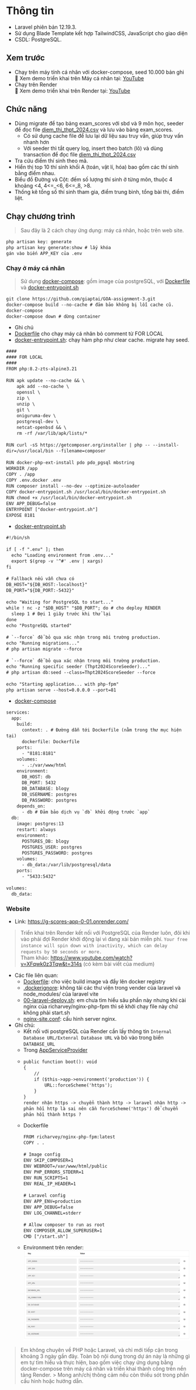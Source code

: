 
# Thông tin
- Laravel phiên bản 12.19.3.
- Sử dụng Blade Template kết hợp TailwindCSS, JavaScript cho giao diện
- CSDL: PostgreSQL.

## Xem trước
- Chạy trên máy tính cá nhân với docker-compose, seed 10.000 bản ghi<br>
  🎥 Xem demo triển khai trên Máy cá nhân tại: [YouTube](https://youtu.be/cq417BnOfpI)
- Chạy trên Render<br>
  🎥 Xem demo triển khai trên Render tại: [YouTube](https://youtu.be/CE0hund49ok)
## Chức năng
- Dùng migrate để tạo bảng exam_scores với sbd và 9 môn học, seeder để đọc file [diem_thi_thpt_2024.csv](public/diem_thi_thpt_2024.csv) và lưu vào bảng exam_scores.
  - Có sử dụng cache file để lưu lại dữ liệu sau truy vấn, giúp truy vấn nhanh hơn
  - Với seeder thì tắt query log, insert theo batch (lô) và dùng transaction để đọc file [diem_thi_thpt_2024.csv](public/diem_thi_thpt_2024.csv)
- Tra cứu điểm thí sinh theo mã.
- Hiển thị top 10 thí sinh khối A (toán, vật lí, hóa) bao gồm các thí sinh bằng điểm nhau.
- Biểu đồ Đường và Cột: đếm số lượng thí sinh ở từng môn, thuộc 4 khoảng <4, 4<=_<6, 6<=_8, >8.
- Thống kê tổng số thí sinh tham gia, điểm trung bình, tổng bài thi, điểm liệt.

## Chạy chương trình
> Sau đây là 2 cách chạy ứng dụng: máy cá nhân, hoặc trên web site.<br>
```
php artisan key: generate
php artisan key generate:show # lấy khóa
gán vào biến APP_KEY của .env
```
### Chạy ở máy cá nhân
> Sử dụng [docker-compose](/docker-compose.yaml): gồm image của postgreSQL, với [Dockerfile](/Dockerfile) và [docker-entrypoint.sh](/docker-entrypoint.sh)
  ```
  git clone https://github.com/giaptai/GOA-assignment-3.git
  docker-compose build --no-cache # đảm bảo không bị lỗi cache cũ.
  docker-compose
  docker-compose down # dừng container
```
- Ghi chú
- [Dockerfile](/Dockerfile) cho chạy máy cá nhân bỏ comment từ FOR LOCAL
- [docker-entrypoint.sh](/docker-entrypoint.sh): chạy hàm php như clear cache. migrate hay seed.

```
####
#### FOR LOCAL 
####
FROM php:8.2-zts-alpine3.21

RUN apk update --no-cache && \
    apk add --no-cache \
    openssl \
    zip \
    unzip \
    git \
    oniguruma-dev \
    postgresql-dev \
    netcat-openbsd && \
    rm -rf /var/lib/apk/lists/*

RUN curl -sS https://getcomposer.org/installer | php -- --install-dir=/usr/local/bin --filename=composer

RUN docker-php-ext-install pdo pdo_pgsql mbstring
WORKDIR /app
COPY . /app
COPY .env.docker .env
RUN composer install --no-dev --optimize-autoloader
COPY docker-entrypoint.sh /usr/local/bin/docker-entrypoint.sh
RUN chmod +x /usr/local/bin/docker-entrypoint.sh
ENV APP_DEBUG=false
ENTRYPOINT ["docker-entrypoint.sh"]
EXPOSE 8181
```
- [docker-entrypoint.sh](/docker-entrypoint.sh)
```
#!/bin/sh

if [ -f ".env" ]; then
  echo "Loading environment from .env..."
  export $(grep -v '^#' .env | xargs)
fi

# Fallback nếu vẫn chưa có
DB_HOST="${DB_HOST:-localhost}"
DB_PORT="${DB_PORT:-5432}"

echo "Waiting for PostgreSQL to start..."
while ! nc -z "$DB_HOST" "$DB_PORT"; do # cho deploy RENDER
  sleep 1 # Đợi 1 giây trước khi thử lại
done
echo "PostgreSQL started"

# `--force` để bỏ qua xác nhận trong môi trường production.
echo "Running migrations..."
# php artisan migrate --force

# `--force` để bỏ qua xác nhận trong môi trường production.
echo "Running specific seeder (Thpt2024ScoreSeeder)..."
# php artisan db:seed --class=Thpt2024ScoreSeeder --force

echo "Starting application... with php-fpm"
php artisan serve --host=0.0.0.0 --port=81
```
- [docker-compose](/docker-compose.yaml)
```
services:
  app:
    build:
      context: . # Đường dẫn tới Dockerfile (nằm trong thư mục hiện tại)
      dockerfile: Dockerfile
    ports:
      - "8181:8181"
    volumes:
      - .:/var/www/html
    environment:
      DB_HOST: db
      DB_PORT: 5432
      DB_DATABASE: blogy
      DB_USERNAME: postgres
      DB_PASSWORD: postgres
    depends_on:
      - db # Đảm bảo dịch vụ `db` khởi động trước `app`
  db:
    image: postgres:13
    restart: always
    environment:
      POSTGRES_DB: blogy
      POSTGRES_USER: postgres
      POSTGRES_PASSWORD: postgres
    volumes:
      - db_data:/var/lib/postgresql/data
    ports:
      - "5433:5432"

volumes:
  db_data:
```
### Website
- Link: https://g-scores-app-0-01.onrender.com/
> Triển khai trên Render kết nối với PostgreSQL của Render luôn, đôi khi vào phải đợi Render khởi động lại vì đang xài bản miễn phí. `Your free instance will spin down with inactivity, which can delay requests by 50 seconds or more.` <br>
  Tham khảo: https://www.youtube.com/watch?v=XFqwk0z3Tqw&t=314s (có kèm bài viết của medium)
- Các file liên quan: 
  - [Dockerfile](/Dockerfile): cho việc build image và đẩy lên docker registry
  - [.dockerignore](/.dockerignore): không tải các thư viện trong vender của laravel và node_modules/ của laravel vite
  - [00-laravel-deploy.sh](/scripts/00-laravel-deploy.sh): em chưa tìm hiểu sâu phần này nhưng khi cài nginx của richarvey/nginx-php-fpm thì sẽ khởi chạy file này chứ không phải start.sh
  - [nginx-site.conf](/conf/nginx/nginx-site.conf): cấu hình server nginx.
- Ghi chú:
  - Kết nối với postgreSQL của Render cần lấy thông tin `Internal Database URL/Extenral Database URL` và bỏ vào trong biến `DATABASE_URL`
  - Trong [AppServiceProvider](/app/Providers/AppServiceProvider.php)
  - ```
    public function boot(): void
    {
        //
        if ($this->app->environment('production')) {
            URL::forceScheme('https');
        }
    }
    render nhận https -> chuyển thành http -> laravel nhận http -> phản hồi http là sai nên cần forceScheme('https') để chuyển phản hồi thành https ? 
    ```
  - Dockerfile
    ```
    FROM richarvey/nginx-php-fpm:latest
    COPY . .

    # Image config
    ENV SKIP_COMPOSER=1
    ENV WEBROOT=/var/www/html/public
    ENV PHP_ERRORS_STDERR=1
    ENV RUN_SCRIPTS=1
    ENV REAL_IP_HEADER=1

    # Laravel config
    ENV APP_ENV=production
    ENV APP_DEBUG=false
    ENV LOG_CHANNEL=stderr

    # Allow composer to run as root
    ENV COMPOSER_ALLOW_SUPERUSER=1
    CMD ["/start.sh"] 
    ```
  - Environment trên render:
  ![](/public/render-media/render-env.png)


> Em không chuyên về PHP hoặc Laravel, và chỉ mới tiếp cận trong khoảng 3 ngày gần đây. Toàn bộ nội dung trong dự án này là những gì em tự tìm hiểu và thực hiện, bao gồm việc chạy ứng dụng bằng docker-compose trên máy cá nhân và triển khai thành công trên nền tảng Render. > Mong anh/chị thông cảm nếu còn thiếu sót trong phần cấu hình hoặc hướng dẫn.